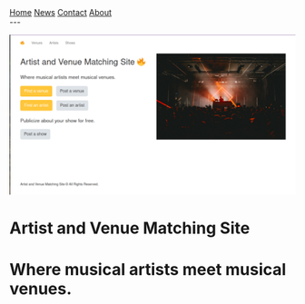  <div class="topnav">
  <a class="active" href="#home">Home</a>
  <a href="#news">News</a>
  <a href="#contact">Contact</a>
  <a href="#about">About</a>
</div>
---

![coverimage](coverimage.png)
# Artist and Venue Matching Site
# Where musical artists meet musical venues.
